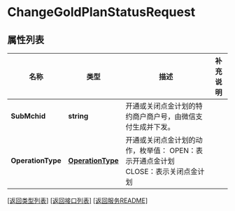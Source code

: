 # ChangeGoldPlanStatusRequest

## 属性列表

名称 | 类型 | 描述 | 补充说明
------------ | ------------- | ------------- | -------------
**SubMchid** | **string** | 开通或关闭点金计划的特约商户商户号，由微信支付生成并下发。 | 
**OperationType** | [**OperationType**](OperationType.md) | 开通或关闭点金计划的动作，枚举值：  OPEN：表示开通点金计划  CLOSE：表示关闭点金计划 | 

[\[返回类型列表\]](README.md#类型列表)
[\[返回接口列表\]](README.md#接口列表)
[\[返回服务README\]](README.md)


